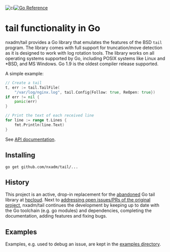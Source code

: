 ![ci](https://github.com/nxadm/tail/workflows/ci/badge.svg)[![Go Reference](https://pkg.go.dev/badge/github.com/nxadm/tail.svg)](https://pkg.go.dev/github.com/nxadm/tail)

# tail functionality in Go

nxadm/tail provides a Go library that emulates the features of the BSD `tail`
program. The library comes with full support for truncation/move detection as
it is designed to work with log rotation tools. The library works on all
operating systems supported by Go, including POSIX systems like Linux and
*BSD, and MS Windows. Go 1.9 is the oldest compiler release supported.

A simple example:

```Go
// Create a tail
t, err := tail.TailFile(
	"/var/log/nginx.log", tail.Config{Follow: true, ReOpen: true})
if err != nil {
    panic(err)
}

// Print the text of each received line
for line := range t.Lines {
    fmt.Println(line.Text)
}
```

See [API documentation](https://pkg.go.dev/github.com/nxadm/tail).

## Installing

    go get github.com/nxadm/tail/...

## History

This project is an active, drop-in replacement for the
[abandoned](https://en.wikipedia.org/wiki/HPE_Helion) Go tail library at
[hpcloud](https://github.com/hpcloud/tail). Next to
[addressing open issues/PRs of the original project](https://github.com/nxadm/tail/issues/6),
nxadm/tail continues the development by keeping up to date with the Go toolchain
(e.g. go modules) and dependencies, completing the documentation, adding features
and fixing bugs.

## Examples
Examples, e.g. used to debug an issue, are kept in the [examples directory](/examples).